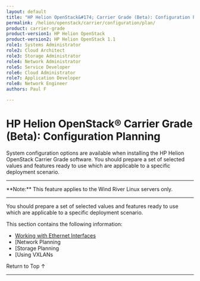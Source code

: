```yaml
---
layout: default
title: "HP Helion OpenStack&#174; Carrier Grade (Beta): Configuration Planning"
permalink: /helion/openstack/carrier/configuration/plan/
product: carrier-grade
product-version1: HP Helion OpenStack
product-version2: HP Helion OpenStack 1.1
role1: Systems Administrator 
role2: Cloud Architect 
role3: Storage Administrator 
role4: Network Administrator 
role5: Service Developer 
role6: Cloud Administrator 
role7: Application Developer 
role8: Network Engineer 
authors: Paul F

---
```

<!--UNDER REVISION-->

<script>

function PageRefresh {
onLoad="window.refresh"
}

PageRefresh();

</script>

<!-- <p style="font-size: small;"> <a href="/helion/openstack/carrier/services/imaging/overview/">&#9664; PREV</a> | <a href="/helion/openstack/carrier/services/overview/">&#9650; UP</a> | <a href="/helion/openstack/carrier/services/object/overview/"> NEXT &#9654</a> </p> -->

# HP Helion OpenStack&#174; Carrier Grade (Beta): Configuration Planning
<!-- From the Titanium Server Admin Guide -->

System configuration options are available when installing the HP Helion OpenStack Carrier Grade software. You should prepare a set of selected values and features ready to use which are applicable to a specific deployment scenario.
<hr>
**Note:** This feature applies to the Wind River Linux servers only.
<hr>

You should prepare a set of selected values and features ready to use which are applicable to a specific deployment scenario.

This section contains the following information:

* [Working with Ethernet Interfaces](/helion/openstack/carrier/config/plan/ethernet/)
* [Network Planning
* [Storage Planning
* [Using VXLANs

<a href="#top" style="padding:14px 0px 14px 0px; text-decoration: none;"> Return to Top &#8593; </a>
 
----